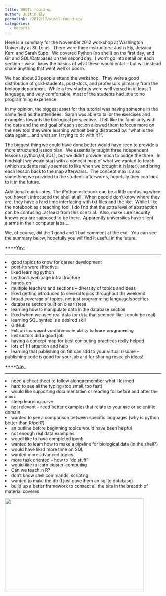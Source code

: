 ```yaml
---
title: WUSTL round-up
author: Justin Ely
permalink: /2012/12/wustl-round-up/
categories:
  - Reports
---
```

Here is a summary for the November 2012 workshop at Washington University at St. Loius.  There were three instructors; Justin Ely, Jessica Kerr, and Sarah Supp.  We covered Python (no shell) on the first day, and Git and SQL/Databases on the second day.  I won&#8217;t go into detail on each section &#8211; we all know the basics of what these would entail &#8211; but will instead share anything that went well or poorly.

We had about 20 people attend the workshop.  They were a good distribution of grad-students, post-docs, and professors primarily from the biology department.  While a few students were well versed in at least 1 language, and very comfortable, most of the students had little to no programming experience.

In my opinion, the biggest asset for this tutorial was having someone in the same field as the attendees.  Sarah was able to tailor the exercises and examples towards the biological perspective.  I felt like the familiarity with the data and the end goal of each section allowed them to focus more on the new tool they were learning without being distracted by: &#8220;what is the data again&#8230;.and what am I trying to do with it?&#8221;.

The biggest thing we could have done better would have been to provide a more structured lesson plan.  We essentially taught three independent lessons (python,Git,SQL), but we didn&#8217;t provide much to bridge the three.  In hindsight we would start with a concept map of what we wanted to teach (which students really seemed to like when we brought it in later), and bring each lesson back to the map afterwards.  The concept map is also something we provided to the students afterwards, hopefully they can look to it in the future.

Additional quick notes: The iPython notebook can be a little confusing when you haven&#8217;t introduced the shell at all.  When people don&#8217;t know <span style="text-decoration: underline;">where</span> they are, they have a hard time interfacing with txt files and the like.  While I like the notebook as a teaching tool, I do find that the extra level of abstraction can be confusing&#8230;at least from this one trial.  Also, make sure security knows you are supposed to be there.  Apparently universities have silent alarms in their computer labs&#8230;.

We, of course, did the 1 good and 1 bad comment at the end.  You can see the summary below, hopefully you will find it useful in the future.

****<span style="text-decoration: underline;">Yay:</span>  
****

<li dir="ltr">
  good topics to know for career development
</li>
<li dir="ltr">
  post-its were effective
</li>
<li dir="ltr">
  liked learning python
</li>
<li dir="ltr">
  ipython’s web page infrastructure
</li>
<li dir="ltr">
  hands-on
</li>
<li dir="ltr">
  multiple teachers and sections &#8211; diversity of topics and ideas
</li>
<li dir="ltr">
  liked getting introduced to several topics throughout the weekend
</li>
<li dir="ltr">
  broad coverage of topics, not just programming language/specifics
</li>
<li dir="ltr">
  database section built on clear steps
</li>
<li dir="ltr">
  learning how to manipulate data in the database section
</li>
<li dir="ltr">
  liked when we used real data (or data that seemed like it could be real)
</li>
<li dir="ltr">
  learning SQL syntax is a desired skill
</li>
<li dir="ltr">
  GitHub
</li>
<li dir="ltr">
  Felt an increased confidence in ability to learn programming
</li>
<li dir="ltr">
  instructors did a good job
</li>
<li dir="ltr">
  having a concept map for best computing practices really helped
</li>
<li dir="ltr">
  lots of 1:1 attention and help
</li>
<li dir="ltr">
  learning that publishing on Git can add to your virtual resume &#8211; publishing code is good for your job and for sharing research ideas!
</li>

****<span style="text-decoration: underline;">Nay:</span>  
****

<li dir="ltr">
  need a cheat sheet to follow along/remember what I learned
</li>
<li dir="ltr">
  hard to see all the typing (too small, too fast)
</li>
<li dir="ltr">
  would like supporting documentation or reading for before and after the class
</li>
<li dir="ltr">
  steep learning curve
</li>
<li dir="ltr">
  not relevant &#8211; need better examples that relate to your use or scientific domain
</li>
<li dir="ltr">
  wanted to see a comparison between specific languages (why is python better than R/perl?)
</li>
<li dir="ltr">
  an outline before beginning topics would have been helpful
</li>
<li dir="ltr">
  not enough real data examples
</li>
<li dir="ltr">
  woudl like to have completed ipynb
</li>
<li dir="ltr">
  wanted to learn how to make a pipeline for biological data (in the shell?)
</li>
<li dir="ltr">
  would have liked more time on SQL
</li>
<li dir="ltr">
  wanted more advanced topics
</li>
<li dir="ltr">
  more task oriented &#8211; how to “do stuff”
</li>
<li dir="ltr">
  would like to learn cluster-computing
</li>
<li dir="ltr">
  Can we teach in R?
</li>
<li dir="ltr">
  don’t know shell commands, scripting
</li>
<li dir="ltr">
  wanted to make the db (I just gave them an sqlite database)
</li>
<li dir="ltr">
  build up a better framework to connect all the bits in the breadth of material covered
</li>

[<img class="alignnone size-full wp-image-1301" title="wustl-police" src="http://teaching.software-carpentry.org/wp-content/uploads/2012/12/wustl-police.jpg" alt="" width="448" height="299" />][1]

&nbsp;

 [1]: http://teaching.software-carpentry.org/wp-content/uploads/2012/12/wustl-police.jpg
